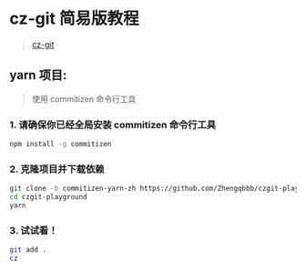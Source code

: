 # cz-git 简易版教程
> [cz-git](https://github.com/Zhengqbbb/cz-git)

## yarn 项目:
> 使用 commitizen 命令行工具

### 1. 请确保你已经全局安装 commitizen 命令行工具
```bash
npm install -g commitizen
``` 

### 2. 克隆项目并下载依赖
```bash
git clone -b commitizen-yarn-zh https://github.com/Zhengqbbb/czgit-playground.git
cd czgit-playground
yarn
```

### 3. 试试看！
```bash
git add .
cz
```
